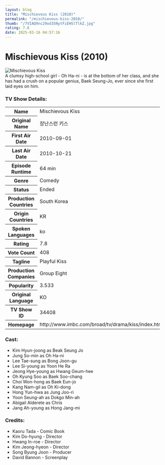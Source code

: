 ```yaml
---
layout: blog
title: "Mischievous Kiss (2010)"
permalink: "/mischievous-kiss-2010/"
thumb: "/7VIAQ9nc29od35NytFiEHSlTlkZ.jpg"
rating: 7.8
date: 2025-03-16 04:57:16
---
```

<h1 class="title">Mischievous Kiss (2010)</h1><div class="poster"><img src="{{ site.imglink }}/7VIAQ9nc29od35NytFiEHSlTlkZ.jpg" class="img-fluid my-3" alt="Mischievous Kiss"/></div><div class="plot">A clumsy high-school girl - Oh Ha-ni - is at the bottom of her class, and she has had a crush on a popular genius, Baek Seung-Jo, ever since she first laid eyes on him.</div><h3>TV Show Details:</h3><table class="table table-bordered details"><tr><th>Name</th><td>Mischievous Kiss</td></tr><tr><th>Original Name</th><td>장난스런 키스</td></tr><tr><th>First Air Date</th><td>2010-09-01</td></tr><tr><th>Last Air Date</th><td>2010-10-21</td></tr><tr><th>Episode Runtime</th><td>64 min</td></tr><tr><th>Genre</th><td>Comedy</td></tr><tr><th>Status</th><td>Ended</td></tr><tr><th>Production Countries</th><td>South Korea</td></tr><tr><th>Origin Countries</th><td>KR</td></tr><tr><th>Spoken Languages</th><td>ko</td></tr><tr><th>Rating</th><td>7.8</td></tr><tr><th>Vote Count</th><td>408</td></tr><tr><th>Tagline</th><td>Playful Kiss</td></tr><tr><th>Production Companies</th><td>Group Eight</td></tr><tr><th>Popularity</th><td>3.533</td></tr><tr><th>Original Language</th><td>KO</td></tr><tr><th>TV Show ID</th><td>34408</td></tr><tr><th>Homepage</th><td>http://www.imbc.com/broad/tv/drama/kiss/index.html</td></tr></table><h3>Cast:</h3><ul class="list-group cast"><li>Kim Hyun-joong as Beak Seung Jo</li><li>Jung So-min as Oh Ha-ni</li><li>Lee Tae-sung as Bong Joon-gu</li><li>Lee Si-young as Yoon He Ra</li><li>Jeong Hye-young as Hwang Geum-hee</li><li>Oh Kyung Soo as Baek Soo-chang</li><li>Choi Won-hong as Baek Eun-jo</li><li>Kang Nam-gil as Oh Ki-dong</li><li>Hong Yun-hwa as Jung Joo-ri</li><li>Yoon Seung-ah as Dokgo Min-ah</li><li>Abigail Alderete as Chris</li><li>Jang Ah-young as Hong Jang-mi</li></ul><h3>Credits:</h3><ul class="list-group crew"><li>Kaoru Tada - Comic Book</li><li>Kim Do-hyung - Director</li><li>Hwang In-roe - Director</li><li>Kim Jeong-hyeon - Director</li><li>Song Byung Joon - Producer</li><li>David Bannon - Screenplay</li></ul>